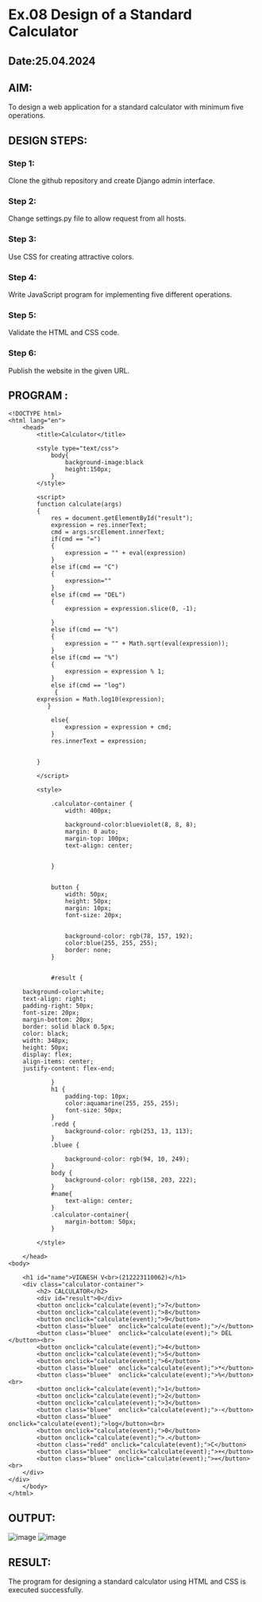 # Ex.08 Design of a Standard Calculator
## Date:25.04.2024

## AIM:
To design a web application for a standard calculator with minimum five operations.

## DESIGN STEPS:

### Step 1:
Clone the github repository and create Django admin interface.

### Step 2:
Change settings.py file to allow request from all hosts.

### Step 3:
Use CSS for creating attractive colors.

### Step 4:
Write JavaScript program for implementing five different operations.

### Step 5:
Validate the HTML and CSS code.

### Step 6:
Publish the website in the given URL.

## PROGRAM :
```
<!DOCTYPE html>
<html lang="en">
    <head>
        <title>Calculator</title>
    
        <style type="text/css">
            body{
                background-image:black
                height:150px;                
            }
        </style>
        
        <script>
        function calculate(args)
        {
            res = document.getElementById("result");
            expression = res.innerText;
            cmd = args.srcElement.innerText;
            if(cmd == "=")
            {
                expression = "" + eval(expression)
            }
            else if(cmd == "C")
            {
                expression=""
            }
            else if(cmd == "DEL")
            {
                expression = expression.slice(0, -1);

            }
            else if(cmd == "%")
            {
                expression = "" + Math.sqrt(eval(expression));
            }
            else if(cmd == "%")
            {
                expression = expression % 1;
            }
            else if(cmd == "log")
             {
        expression = Math.log10(expression);
           }
       
            else{
                expression = expression + cmd;
            }
            res.innerText = expression;
            

        }
         
        </script>

        <style>
          
            .calculator-container {
                width: 400px;
                
                background-color:blueviolet(8, 8, 8);
                margin: 0 auto; 
                margin-top: 100px;
                text-align: center;

                
            }

           
            button {
                width: 50px;
                height: 50px;
                margin: 10px; 
                font-size: 20px; 
                
                
                background-color: rgb(78, 157, 192); 
                color:blue(255, 255, 255); 
                border: none;
            }

          
            #result {
                
    background-color:white;
    text-align: right;
    padding-right: 50px;
    font-size: 20px;
    margin-bottom: 20px; 
    border: solid black 0.5px;
    color: black;
    width: 348px;
    height: 50px;
    display: flex;
    align-items: center;
    justify-content: flex-end;

            }
            h1 {
                padding-top: 10px;
                color:aquamarine(255, 255, 255);
                font-size: 50px;
            }
            .redd {
                background-color: rgb(253, 13, 113);
            }
            .bluee {
                
                background-color: rgb(94, 10, 249);
            }
            body {
                background-color: rgb(158, 203, 222);
            }
            #name{
                text-align: center;
            }
            .calculator-container{
                margin-bottom: 50px;
            }

        </style>

    </head>
<body>
   
    <h1 id="name">VIGNESH V<br>(212223110062)</h1>
    <div class="calculator-container">
        <h2> CALCULATOR</h2>
        <div id="result">0</div>
        <button onclick="calculate(event);">7</button>
        <button onclick="calculate(event);">8</button>
        <button onclick="calculate(event);">9</button>
        <button class="bluee"  onclick="calculate(event);">/</button>
        <button class="bluee"  onclick="calculate(event);"> DEL </button><br>
        <button onclick="calculate(event);">4</button>
        <button onclick="calculate(event);">5</button>
        <button onclick="calculate(event);">6</button>
        <button class="bluee"  onclick="calculate(event);">*</button>
        <button class="bluee"  onclick="calculate(event);">%</button><br>
        <button onclick="calculate(event);">1</button>
        <button onclick="calculate(event);">2</button>
        <button onclick="calculate(event);">3</button>
        <button class="bluee"  onclick="calculate(event);">-</button>
        <button class="bluee"  onclick="calculate(event);">log</button><br>
        <button onclick="calculate(event);">0</button>
        <button onclick="calculate(event);">.</button>
        <button class="redd" onclick="calculate(event);">C</button>
        <button class="bluee"  onclick="calculate(event);">+</button>
        <button class="bluee" onclick="calculate(event);">=</button><br>
    </div>
</div>
    </body>
</html>
```
## OUTPUT:
![image](https://github.com/Vigneshv-23/Calc/assets/110780412/ded93897-f490-4518-96ec-8939b3dfed49)
![image](https://github.com/Vigneshv-23/Calc/assets/110780412/ea7f20eb-fe7c-4088-9b25-51f8dac4fbaf)

## RESULT:
The program for designing a standard calculator using HTML and CSS is executed successfully.
